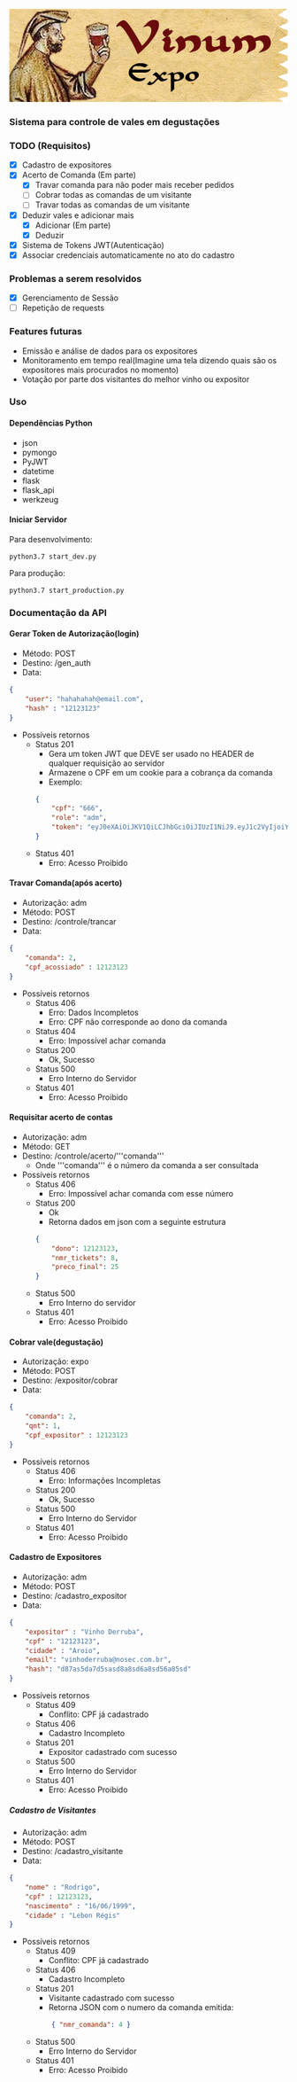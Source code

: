 ![Vinum Expo](/img/Logo.png)
### Sistema para controle de vales em degustações

### TODO (Requisitos)
- [x] Cadastro de expositores
- [x] Acerto de Comanda (Em parte)
	- [x] Travar comanda para não poder mais receber pedidos
	- [ ] Cobrar todas as comandas de um visitante
	- [ ] Travar todas as comandas de um visitante
- [x] Deduzir vales e adicionar mais 
	- [x] Adicionar (Em parte)
	- [x] Deduzir
- [x] Sistema de Tokens JWT(Autenticação)
- [x] Associar credenciais automaticamente no ato do cadastro

### Problemas a serem resolvidos
- [x] Gerenciamento de Sessão
- [ ] Repetição de requests

### Features futuras
- Emissão e análise de dados para os expositores
- Monitoramento em tempo real(Imagine uma tela dizendo quais são os expositores mais procurados no momento)
- Votação por parte dos visitantes do melhor vinho ou expositor

### Uso

#### Dependências Python
- json
- pymongo
- PyJWT
- datetime
- flask
- flask_api
- werkzeug

#### Iniciar Servidor
Para desenvolvimento:
```
python3.7 start_dev.py
```

Para produção:
```
python3.7 start_production.py
```

### Documentação da API

#### Gerar Token de Autorização(login)
- Método: POST
- Destino: /gen_auth
- Data: 
```json
{
	"user": "hahahahah@email.com",
	"hash" : "12123123" 
}
```
- Possíveis retornos
	- Status 201
		- Gera um token JWT que DEVE ser usado no HEADER de qualquer requisição ao servidor
		- Armazene o CPF em um cookie para a cobrança da comanda 
		- Exemplo:
		```json
		{
			"cpf": "666",
    		"role": "adm",
    		"token": "eyJ0eXAiOiJKV1QiLCJhbGciOiJIUzI1NiJ9.eyJ1c2VyIjoiYWRtIiwicm9sZSI6ImFkbSIsImV4cCI6MTU4MjgwNDY0MX0.QH4asiDJECR44i3O_gYtBgOC58POVx-zmeeIGcvZ0RU"
		}
		```
	- Status 401
		- Erro: Acesso Proibido

#### Travar Comanda(após acerto)
- Autorização: adm
- Método: POST
- Destino: /controle/trancar
- Data: 
```json
{
	"comanda": 2,
	"cpf_acossiado" : 12123123 
}
```
- Possíveis retornos
	- Status 406
		- Erro: Dados Incompletos
		- Erro: CPF não corresponde ao dono da comanda
	- Status 404
		- Erro: Impossível achar comanda 
	- Status 200
		- Ok, Sucesso
	- Status 500
		- Erro Interno do Servidor 
	- Status 401
		- Erro: Acesso Proibido

#### Requisitar acerto de contas
- Autorização: adm
- Método: GET 
- Destino: /controle/acerto/'''comanda'''
	- Onde '''comanda''' é o número da comanda a ser consultada
- Possíveis retornos
	- Status 406
		- Erro: Impossível achar comanda com esse número 
	- Status 200
		- Ok
		- Retorna dados em json com a seguinte estrutura
		```json
		{
			"dono": 12123123,
			"nmr_tickets": 8,
			"preco_final": 25
		}
		```
	- Status 500 
		- Erro Interno do servidor 
	- Status 401
		- Erro: Acesso Proibido
	

#### Cobrar vale(degustação)
- Autorização: expo
- Método: POST
- Destino: /expositor/cobrar
- Data: 
```json
{
	"comanda": 2,
	"qnt": 1,
	"cpf_expositor" : 12123123
}
```
- Possíveis retornos
	- Status 406
		- Erro: Informações Incompletas
	- Status 200
		- Ok, Sucesso
	- Status 500
		- Erro Interno do Servidor 
	- Status 401
		- Erro: Acesso Proibido

#### Cadastro de Expositores
- Autorização: adm
- Método: POST
- Destino: /cadastro_expositor
- Data: 
```json
{
	"expositor" : "Vinho Derruba", 
	"cpf" : "12123123", 
	"cidade" : "Aroio",
	"email": "vinhoderruba@nosec.com.br",
	"hash": "d87as5da7d5sasd8a8sd6a8sd56a85sd"
}
```
- Possíveis retornos
	- Status 409
		- Conflito: CPF já cadastrado
	- Status 406
		- Cadastro Incompleto
	- Status 201
		- Expositor cadastrado com sucesso
	- Status 500
		- Erro Interno do Servidor
	- Status 401
		- Erro: Acesso Proibido

##### Cadastro de Visitantes
- Autorização: adm
- Método: POST
- Destino: /cadastro_visitante
- Data: 
```json
{
	"nome" : "Rodrigo", 
	"cpf" : 12123123, 
	"nascimento" : "16/06/1999", 
	"cidade" : "Lebon Régis"
}
```
- Possíveis retornos
	- Status 409
		- Conflito: CPF já cadastrado
	- Status 406
		- Cadastro Incompleto
	- Status 201
		- Visitante cadastrado com sucesso
		- Retorna JSON com o numero da comanda emitida: 
		```json
			{ "nmr_comanda": 4 }
		```
	- Status 500
		- Erro Interno do Servidor
	- Status 401
		- Erro: Acesso Proibido
